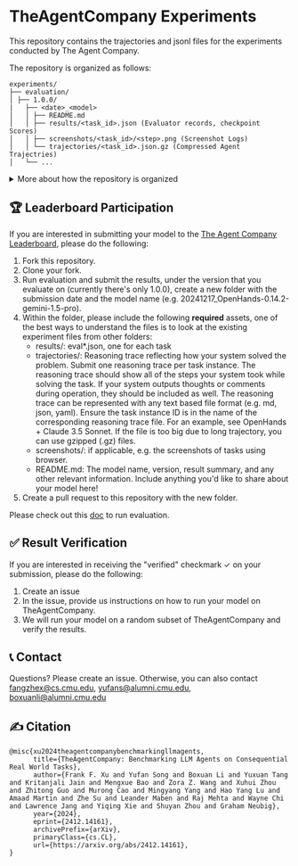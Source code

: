 # TheAgentCompany Experiments
This repository contains the trajectories and jsonl files for the experiments conducted by The Agent Company.

The repository is organized as follows:
```
experiments/
├── evaluation/
│ ├── 1.0.0/
|   ├── <date>_<model>
│   │ ├── README.md
│   │ ├── results/<task_id>.json (Evaluator records, checkpoint Scores)
│   │ ├── screenshots/<task_id>/<step>.png (Screenshot Logs)
│   │ └── trajectories/<task_id>.json.gz (Compressed Agent Trajectries)
│   └── ...
```
<details>
<summary>More about how the repository is organized</summary>
The `evaluation/` folder is organized such that the top level directories are different versions of TheAgentCompany (currently only 1.0.0).

Data for models that were run on that corresponding version are included as subfolders.
Each subfolder contains all the evaluation results for each task with detailed evaluator records, checkpoint scores, agent execution logs, and screenshots (if applicable, e.g. using browser).

These logs are publicly accessible and meant to enable greater reproducibility and transparency of the experiments.
</details>

## 🏆 Leaderboard Participation

If you are interested in submitting your model to the [The Agent Company Leaderboard](https://the-agent-company.com/#/leaderboard), please do the following:
1. Fork this repository.
1. Clone your fork.
1. Run evaluation and submit the results, under the version that you evaluate on (currently there's only 1.0.0), create a new folder with the submission date and the model name (e.g. 20241217_OpenHands-0.14.2-gemini-1.5-pro).
1. Within the folder, please include the following **required** assets, one of the best ways to understand the files is to look at the existing experiment files from other folders:
      * results/: eval*.json, one for each task
      * trajectories/: Reasoning trace reflecting how your system solved the problem. Submit one reasoning trace per task instance. The reasoning trace should show all of the steps your system took while solving the task. If your system outputs thoughts or comments during operation, they should be included as well. The reasoning trace can be represented with any text based file format (e.g. md, json, yaml). Ensure the task instance ID is in the name of the corresponding reasoning trace file. For an example, see OpenHands + Claude 3.5 Sonnet. If the file is too big due to long trajectory, you can use gzipped (.gz) files. 
      * screenshots/: if applicable, e.g. the screenshots of tasks using browser.
      * README.md: The model name, version, result summary, and any other relevant information. Include anything you'd like to share about your model here!
1. Create a pull request to this repository with the new folder.

Please check out this [doc](https://github.com/TheAgentCompany/TheAgentCompany?tab=readme-ov-file#quick-start) to run evaluation.

## ✅ Result Verification

If you are interested in receiving the "verified" checkmark ✓ on your submission, please do the following:

1. Create an issue
2. In the issue, provide us instructions on how to run your model on TheAgentCompany.
3. We will run your model on a random subset of TheAgentCompany and verify the results.

## 📞 Contact
Questions? Please create an issue. Otherwise, you can also contact fangzhex@cs.cmu.edu, yufans@alumni.cmu.edu, boxuanli@alumni.cmu.edu

## ✍️ Citation
```
@misc{xu2024theagentcompanybenchmarkingllmagents,
      title={TheAgentCompany: Benchmarking LLM Agents on Consequential Real World Tasks}, 
      author={Frank F. Xu and Yufan Song and Boxuan Li and Yuxuan Tang and Kritanjali Jain and Mengxue Bao and Zora Z. Wang and Xuhui Zhou and Zhitong Guo and Murong Cao and Mingyang Yang and Hao Yang Lu and Amaad Martin and Zhe Su and Leander Maben and Raj Mehta and Wayne Chi and Lawrence Jang and Yiqing Xie and Shuyan Zhou and Graham Neubig},
      year={2024},
      eprint={2412.14161},
      archivePrefix={arXiv},
      primaryClass={cs.CL},
      url={https://arxiv.org/abs/2412.14161}, 
}
```
